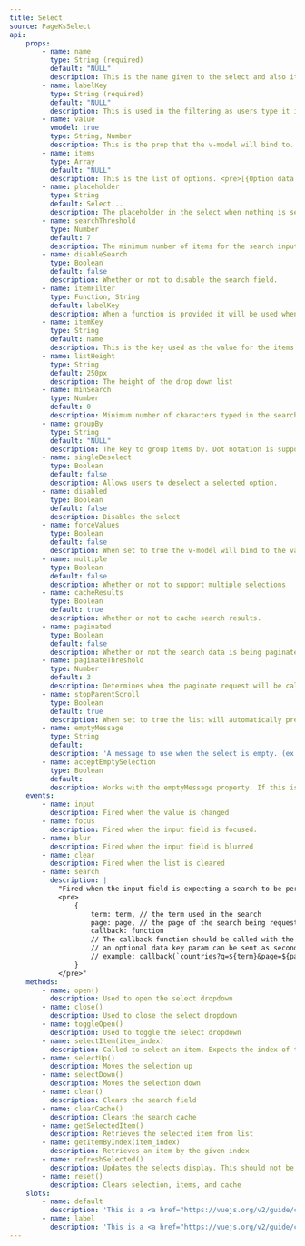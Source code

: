 ```yaml
---
title: Select
source: PageKsSelect
api: 
    props: 
        - name: name
          type: String (required)
          default: "NULL"
          description: This is the name given to the select and also it will be assumed as the itemKey if no itemKey is provided
        - name: labelKey
          type: String (required)
          default: "NULL"
          description: This is used in the filtering as users type it is also used to display the selection
        - name: value
          vmodel: true
          type: String, Number
          description: This is the prop that the v-model will bind to. So if you are using v-model you can omit this.
        - name: items
          type: Array
          default: "NULL"
          description: This is the list of options. <pre>[{Option data...},{Option data...}]</pre>
        - name: placeholder
          type: String
          default: Select...
          description: The placeholder in the select when nothing is selected.
        - name: searchThreshold
          type: Number
          default: 7
          description: The minimum number of items for the search input to be shown. 
        - name: disableSearch
          type: Boolean
          default: false
          description: Whether or not to disable the search field.
        - name: itemFilter
          type: Function, String
          default: labelKey
          description: When a function is provided it will be used when filtering results from the search box. The function should accept the item as a parameter and should return true for a match. If a String is provided it is used as the key to filter on when filtering items.
        - name: itemKey
          type: String
          default: name
          description: This is the key used as the value for the items.
        - name: listHeight
          type: String
          default: 250px
          description: The height of the drop down list
        - name: minSearch
          type: Number
          default: 0
          description: Minimum number of characters typed in the search box needed to trigger the search
        - name: groupBy
          type: String
          default: "NULL"
          description: The key to group items by. Dot notation is supported for nested values in the items.
        - name: singleDeselect
          type: Boolean
          default: false
          description: Allows users to deselect a selected option.
        - name: disabled
          type: Boolean
          default: false
          description: Disables the select
        - name: forceValues
          type: Boolean
          default: false
          description: When set to true the v-model will bind to the value key instead of the entire object.
        - name: multiple
          type: Boolean
          default: false
          description: Whether or not to support multiple selections
        - name: cacheResults
          type: Boolean
          default: true
          description: Whether or not to cache search results.
        - name: paginated
          type: Boolean
          default: false
          description: Whether or not the search data is being paginated. When true the select will emit the search event when the list is navigated to the end.
        - name: paginateThreshold
          type: Number
          default: 3
          description: Determines when the paginate request will be called. So when the user scrolls down the list if this is set to 3 the request will be made when the user is 3 list items away from the bottom of the list.
        - name: stopParentScroll
          type: Boolean
          default: true
          description: When set to true the list will automatically prevent the parent container from scrolling when the list scroll has reached the bottom.
        - name: emptyMessage
          type: String
          default:
          description: 'A message to use when the select is empty. (ex: "No Results"). If left blank then no message will show up.'
        - name: acceptEmptySelection
          type: Boolean
          default: 
          description: Works with the emptyMessage property. If this is set to true the empty option will be a selectable item instead of just text.
    events: 
        - name: input
          description: Fired when the value is changed
        - name: focus
          description: Fired when the input field is focused.
        - name: blur
          description: Fired when the input field is blurred
        - name: clear
          description: Fired when the list is cleared
        - name: search
          description: |
            "Fired when the input field is expecting a search to be performed. (depends on the minSearch prop) The payload is as follows...
            <pre>
                {
                    term: term, // the term used in the search
                    page: page, // the page of the search being requested
                    callback: function
                    // The callback function should be called with the proper endpoint to use
                    // an optional data key param can be sent as second parameter
                    // example: callback(`countries?q=${term}&page=${page}`, 'results')
                }
            </pre>"
    methods:
        - name: open()
          description: Used to open the select dropdown
        - name: close()
          description: Used to close the select dropdown
        - name: toggleOpen()
          description: Used to toggle the select dropdown
        - name: selectItem(item_index)
          description: Called to select an item. Expects the index of the item in the list.
        - name: selectUp()
          description: Moves the selection up
        - name: selectDown()
          description: Moves the selection down
        - name: clear()
          description: Clears the search field
        - name: clearCache()
          description: Clears the search cache
        - name: getSelectedItem()
          description: Retrieves the selected item from list
        - name: getItemByIndex(item_index)
          description: Retrieves an item by the given index
        - name: refreshSelected()
          description: Updates the selects display. This should not be needed since the select will automatically refresh the display
        - name: reset()
          description: Clears selection, items, and cache
    slots: 
        - name: default
          description: 'This is a <a href="https://vuejs.org/v2/guide/components.html#Scoped-Slots" target="_blank">scoped slot</a>. This is used so that you have more control over the look of the data. The component loops through the data and passes the props with a props attribute. An example can be seem above in autocomplete and pagination examples.'
        - name: label
          description: 'This is a <a href="https://vuejs.org/v2/guide/components.html#Scoped-Slots" target="_blank">scoped slot</a>. This will be used to show the selection. If no selection is made it will not render this slot. It will take a scope of {value: ..., label}. An example can be seen above.'
---
```

